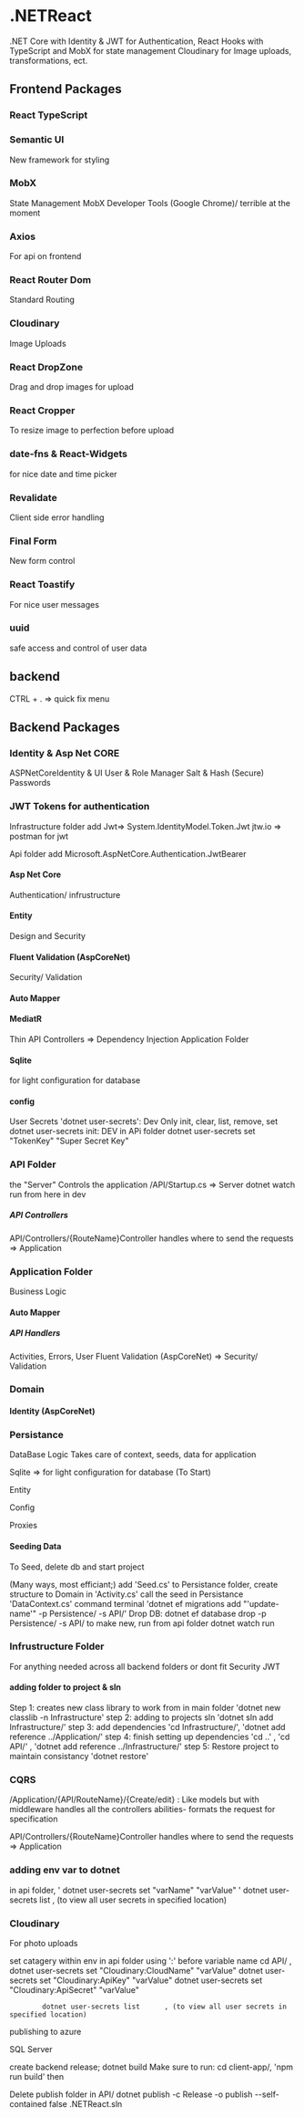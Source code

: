 # .NETReact
.NET Core with Identity & JWT for Authentication, React Hooks with TypeScript and MobX for state management 
Cloudinary for Image uploads, transformations, ect.


## Frontend Packages

### React TypeScript

### Semantic UI
New framework for styling

### MobX
State Management 
MobX Developer Tools (Google Chrome)/ terrible at the moment

### Axios
For api on frontend

### React Router Dom
Standard Routing

### Cloudinary
Image Uploads

### React DropZone
Drag and drop images for upload

### React Cropper
To resize image to perfection before upload

### date-fns & React-Widgets
for nice date and time picker

### Revalidate
Client side error handling

### Final Form
New form control

### React Toastify
For nice user messages

### uuid
safe access and control of user data



## backend 
CTRL + . => quick fix menu

## Backend Packages

### Identity & Asp Net CORE 
ASPNetCoreIdentity & UI
User & Role Manager
Salt & Hash (Secure) Passwords

### JWT Tokens for authentication
Infrastructure folder add Jwt=> System.IdentityModel.Token.Jwt
jtw.io => postman for jwt

Api folder add Microsoft.AspNetCore.Authentication.JwtBearer


#### Asp Net Core
Authentication/ infrustructure 

#### Entity
Design and Security

#### Fluent Validation (AspCoreNet)
Security/ Validation

#### Auto Mapper 

#### MediatR
Thin API Controllers => Dependency Injection
Application Folder

#### Sqlite
for light configuration for database

#### config
User Secrets 'dotnet user-secrets': Dev Only
init, clear, list, remove, set
dotnet user-secrets init: DEV in APi folder
dotnet user-secrets set "TokenKey" "Super Secret Key"

### API Folder
the "Server"
Controls the application
/API/Startup.cs => Server
dotnet watch run from here in dev

##### API Controllers

API/Controllers/{RouteName}Controller 
handles where to send the requests => Application


### Application Folder
Business Logic

#### Auto Mapper 

##### API Handlers 
Activities, Errors, User
Fluent Validation (AspCoreNet) => Security/ Validation

### Domain

#### Identity (AspCoreNet)

### Persistance 
DataBase Logic
Takes care of context, seeds, data for application 

Sqlite => for light configuration for database (To Start)

Entity

Config

Proxies

#### Seeding Data

To Seed, delete db and start project

(Many ways, most efficiant;)
add 'Seed.cs' to Persistance folder, 
create structure to Domain in 'Activity.cs'
call the seed in Persistance 'DataContext.cs'
command terminal 'dotnet ef migrations add "'update-name'" -p Persistence/ -s API/'
Drop DB: dotnet ef database drop -p Persistence/ -s API/
to make new, run from api folder dotnet watch run

### Infrustructure Folder
For anything needed across all backend folders or dont fit
Security JWT

#### adding folder to project & sln
Step 1: creates new class library to work from in main folder
'dotnet new classlib -n Infrastructure'
step 2: adding to projects sln
'dotnet sln add Infrastructure/'
step 3: add dependencies 
'cd Infrastructure/', 'dotnet add reference ../Application/'
step 4: finish setting up dependencies
'cd ..' , 'cd API/' , 'dotnet add reference ../Infrastructure/'
step 5: Restore project to maintain consistancy
'dotnet restore'
<!-- create inferphase and classes so we can use in project -->

### CQRS
/Application/{API/RouteName}/{Create/edit} : Like models but with middleware
handles all the controllers abilities- formats the request for specification

API/Controllers/{RouteName}Controller 
handles where to send the requests => Application


### adding env var to dotnet
in api folder, ' dotnet user-secrets set "varName" "varValue" '
dotnet user-secrets list      , (to view all user secrets in specified location)

### Cloudinary
For photo uploads

set catagery within env in api folder using ':' before variable name
cd API/  ,  dotnet user-secrets set "Cloudinary:CloudName" "varValue"
            dotnet user-secrets set "Cloudinary:ApiKey" "varValue"
            dotnet user-secrets set "Cloudinary:ApiSecret" "varValue"

            dotnet user-secrets list      , (to view all user secrets in specified location)


publishing to azure

SQL Server

create backend release; dotnet build
Make sure to run: cd client-app/, 'npm run build'
then 

Delete publish folder in API/
dotnet publish -c Release -o publish --self-contained false .NETReact.sln



